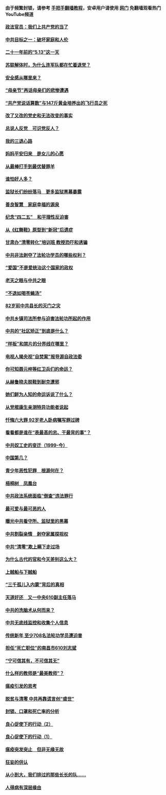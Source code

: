 #### 由于频繁封锁，请参考 [手把手翻墙教程](https://github.com/gfw-breaker/guides/wiki/)，安卓用户请使用 [网门](https://github.com/gfw-breaker/nogfw/blob/master/dl.md?t=05192300) 免翻墙观看热门YouTube频道 

#### [政法官员：我们上共产党的当了](../pages/19/425351.md?t=05192300) 

#### [中共目标之一：破坏家庭和人伦](../pages/19/424454.md?t=05192300) 

#### [二十一年前的“5.13”这一天](../pages/19/424814.md?t=05192300) 

#### [苏联解体时，为什么连军队都在忙着退党？](../pages/19/424335.md?t=05192300) 

#### [安全感从哪里来？](../pages/19/424336.md?t=05192300) 

#### [“母亲节”再话母亲们的悲惨遭遇](../pages/19/424234.md?t=05192300) 

#### [“共产党说话算数”与147斤黄金培养出的飞行员之死](../pages/19/424115.md?t=05192300) 

#### [改了又改的党史和无法改变的事实](../pages/19/424037.md?t=05192300) 

#### [总说人反党　可识党反人？](../pages/19/423820.md?t=05192300) 

#### [我的三退心路](../pages/19/423876.md?t=05192300) 

#### [妈妈平安归来　是女儿的心愿](../pages/19/423947.md?t=05192300) 

#### [从最棒打手到最优替罪羊](../pages/19/423819.md?t=05192300) 

#### [谁怕好人多？](../pages/19/423774.md?t=05192300) 

#### [监狱长们纷纷落马　更多监狱黑幕暴露](../pages/19/423787.md?t=05192300) 

#### [善良智慧　家庭幸福的源泉](../pages/19/423632.md?t=05192300) 

#### [纪念“四二五”　和平理性反迫害](../pages/19/423660.md?t=05192300) 

#### [从《红舞鞋》原型到“新冠”后遗症](../pages/19/423509.md?t=05192300) 

#### [甘肃办“清零转化”培训班 教授恐吓和诱骗](../pages/19/423498.md?t=05192300) 

#### [中共非法剥夺了法轮功学员的哪些权利？](../pages/19/423392.md?t=05192300) 

#### [“爱国”不是爱统治这个国家的政权](../pages/19/423029.md?t=05192300) 

#### [老天之眼与中共之眼](../pages/19/423378.md?t=05192300) 

#### [“不退如喝苍蝇汤”](../pages/19/423287.md?t=05192300) 

#### [82岁前中共县长的灭门之灾](../pages/19/423055.md?t=05192300) 

#### [中共乡镇司法所参与迫害法轮功所起的作用](../pages/19/423064.md?t=05192300) 

#### [中共的“社区矫正”到底是什么？](../pages/19/422870.md?t=05192300) 

#### [“样板”和禁片的分界线在哪里？](../pages/19/422704.md?t=05192300) 

#### [电视人揭央视“自焚案”报导源自政法委](../pages/19/422770.md?t=05192300) 

#### [你可知聂元梓等红卫兵们的命运？](../pages/19/422848.md?t=05192300) 

#### [从赫鲁晓夫脱鞋到耐克遭邪](../pages/19/422826.md?t=05192300) 

#### [她们鲜为人知的命运诉说了什么？](../pages/19/422754.md?t=05192300) 

#### [从党棍康生亲测特异功能者说起](../pages/19/422657.md?t=05192300) 

#### [忏悔六大罪 92岁老人卧病嘱写罪过碑](../pages/19/422750.md?t=05192300) 

#### [看看都是谁在“表最高的忠、干最背的事”？](../pages/19/422703.md?t=05192300) 

#### [中共奴工史的变迁（1999-今）](../pages/19/422656.md?t=05192300) 

#### [中国第几？](../pages/19/422496.md?t=05192300) 

#### [青少年恶性犯罪　根源何在？](../pages/19/422449.md?t=05192300) 

#### [梧桐树　凤凰台](../pages/19/422442.md?t=05192300) 

#### [中共政法系统面临“倒查”违法罪行](../pages/19/422497.md?t=05192300) 

#### [最可爱与最可恶的人](../pages/19/422448.md?t=05192300) 

#### [曝光中共看守所、监狱里的黑幕](../pages/19/422390.md?t=05192300) 

#### [中共割裂亲情　剥夺家属探视权](../pages/19/422364.md?t=05192300) 

#### [中共“清零”欺上瞒下走过场](../pages/19/422306.md?t=05192300) 

#### [为什么古代的官和今天差别这么大？](../pages/19/422228.md?t=05192300) 

#### [上贼船与下贼船](../pages/19/422276.md?t=05192300) 

#### [“三千孤儿入内蒙”背后的真相](../pages/19/422229.md?t=05192300) 

#### [天道好还　又一中央610副主任落马](../pages/19/422155.md?t=05192300) 

#### [中共的洗脑术从何而来？](../pages/19/422154.md?t=05192300) 

#### [中共无底线监控和收集个人信息](../pages/19/422039.md?t=05192300) 

#### [传统新年 至少708名法轮功学员遭迫害](../pages/19/421946.md?t=05192300) 

#### [担任“死亡职位”的南昌市610刘志斌](../pages/19/421957.md?t=05192300) 

#### [“宁可信其有，不可信其无”](../pages/19/421691.md?t=05192300) 

#### [什么样的教师是“最美教师”？](../pages/19/421755.md?t=05192300) 

#### [瘟疫引发的思考](../pages/19/421594.md?t=05192300) 

#### [脱贫与清零 中共再靠谎言创“盛世”](../pages/19/421590.md?t=05192300) 

#### [封锁、口罩和死亡率的分析](../pages/19/421495.md?t=05192300) 

#### [良心促使下的行动（2）](../pages/19/421361.md?t=05192300) 

#### [良心促使下的行动（1）](../pages/19/421302.md?t=05192300) 

#### [瘟疫突发突止　但非无缘无故](../pages/19/421281.md?t=05192300) 

#### [狂妄的供认](../pages/19/421199.md?t=05192300) 

#### [从小到大，我们排过的那些长长的队……](../pages/19/421243.md?t=05192300) 

#### [人得病有深层缘由](../pages/19/420864.md?t=05192300) 

